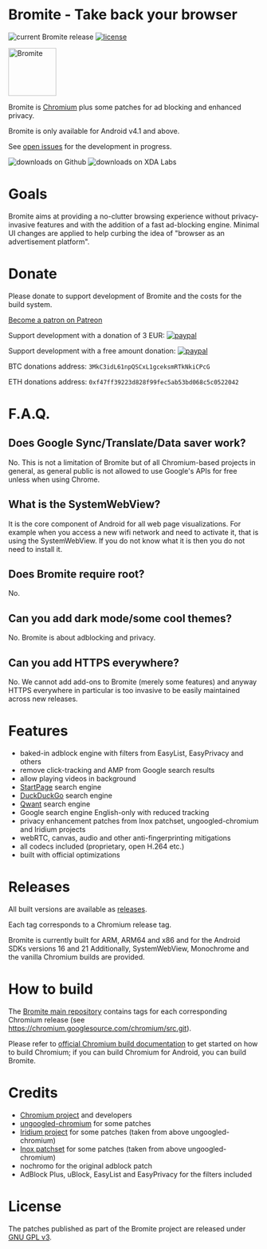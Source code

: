 # Bromite - Take back your browser

<img src="https://www.bromite.org/release.svg" alt="current Bromite release" title="current Bromite release" /> [![license][license-image]][license-url]

<img title="Bromite - take back your browser!" src="https://www.bromite.org/android-icon-192x192.png" width="96" alt="Bromite" />

Bromite is [Chromium](https://www.chromium.org/Home) plus some patches for ad blocking and enhanced privacy.

Bromite is only available for Android v4.1 and above.

See [open issues](https://github.com/bromite/bromite/issues) for the development in progress.

<img src="https://www.bromite.org/bromite_bromite_gh_downloads.svg" alt="downloads on Github" title="downloads on Github" /> <img src="https://www.bromite.org/bromite_bromite_xda_downloads.svg" alt="downloads on XDA Labs" title="downloads on XDA Labs" />

# Goals

Bromite aims at providing a no-clutter browsing experience without privacy-invasive features and with the addition of a fast ad-blocking engine.
Minimal UI changes are applied to help curbing the idea of "browser as an advertisement platform".

# Donate

Please donate to support development of Bromite and the costs for the build system.

[Become a patron on Patreon](https://www.patreon.com/bePatron?c=1807244)

Support development with a donation of 3 EUR: [![paypal](https://www.paypalobjects.com/en_US/i/btn/btn_donate_LG.gif)](https://www.paypal.com/cgi-bin/webscr?cmd=_s-xclick&hosted_button_id=JP3XTQPVRNET2)

Support development with a free amount donation: [![paypal](https://www.paypalobjects.com/en_US/i/btn/btn_donate_LG.gif)](https://www.paypal.com/cgi-bin/webscr?cmd=_s-xclick&hosted_button_id=LC7Q6A3UAQPY8)

BTC donations address: `3MkC3idL61npQSCxL1gceksmRTkNkiCPcG`

ETH donations address: `0xf47ff39223d828f99fec5ab53bd068c5c0522042`

# F.A.Q.

## Does Google Sync/Translate/Data saver work?
No.
This is not a limitation of Bromite but of all Chromium-based projects in general, as general public is not allowed to use Google's APIs for free unless when using Chrome.

## What is the SystemWebView?
It is the core component of Android for all web page visualizations. For example when you access a new wifi network and need to activate it, that is using the SystemWebView. If you do not know what it is then you do not need to install it.

## Does Bromite require root?
No.

## Can you add dark mode/some cool themes?
No.
Bromite is about adblocking and privacy.

## Can you add HTTPS everywhere?
No.
We cannot add add-ons to Bromite (merely some features) and anyway HTTPS everywhere in particular is too invasive to be easily maintained across new releases.

# Features

* baked-in adblock engine with filters from EasyList, EasyPrivacy and others
* remove click-tracking and AMP from Google search results
* allow playing videos in background
* [StartPage](https://startpage.com/) search engine
* [DuckDuckGo](https://duckduckgo.com/) search engine
* [Qwant](https://www.qwant.com/) search engine
* Google search engine English-only with reduced tracking
* privacy enhancement patches from Inox patchset, ungoogled-chromium and Iridium projects
* webRTC, canvas, audio and other anti-fingerprinting mitigations
* all codecs included (proprietary, open H.264 etc.)
* built with official optimizations

# Releases

All built versions are available as [releases](https://github.com/bromite/bromite/releases).

Each tag corresponds to a Chromium release tag.

Bromite is currently built for ARM, ARM64 and x86 and for the Android SDKs versions 16 and 21
Additionally, SystemWebView, Monochrome and the vanilla Chromium builds are provided.

# How to build

The [Bromite main repository](https://github.com/bromite/bromite) contains tags for each corresponding Chromium release (see https://chromium.googlesource.com/chromium/src.git).

Please refer to [official Chromium build documentation](https://www.chromium.org/developers/how-tos/get-the-code) to get started on how to build Chromium; if you can build Chromium for Android, you can build Bromite.

# Credits

* [Chromium project](https://www.chromium.org/Home) and developers
* [ungoogled-chromium](https://github.com/Eloston/ungoogled-chromium) for some patches
* [Iridium project](https://github.com/iridium-browser) for some patches (taken from above ungoogled-chromium)
* [Inox patchset](https://github.com/gcarq/inox-patchset) for some patches (taken from above ungoogled-chromium)
* nochromo for the original adblock patch
* AdBlock Plus, uBlock, EasyList and EasyPrivacy for the filters included

# License

The patches published as part of the Bromite project are released under [GNU GPL v3](./LICENSE).

[version-image]: https://img.shields.io/github/release/bromite/bromite.svg?style=flat-square
[version-url]: https://github.com/bromite/bromite/releases/latest
[license-image]: https://img.shields.io/github/license/bromite/bromite.svg
[license-url]: https://github.com/bromite/bromite/blob/master/LICENSE
